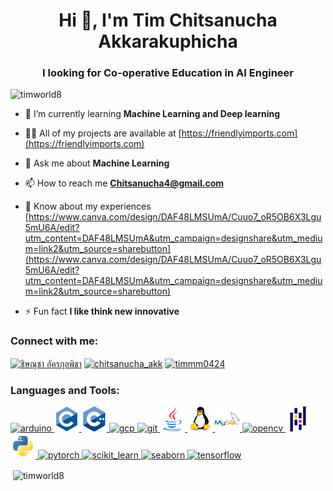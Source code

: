 <h1 align="center">Hi 👋, I'm Tim Chitsanucha Akkarakuphicha</h1>
<h3 align="center">I looking for Co-operative Education in AI Engineer</h3>

<p align="left"> <img src="https://komarev.com/ghpvc/?username=timworld8&label=Profile%20views&color=0e75b6&style=plastic" alt="timworld8" /> </p>



- 🌱 I’m currently learning **Machine Learning and Deep learning**

- 👨‍💻 All of my projects are available at [https://friendlyimports.com](https://friendlyimports.com)

- 💬 Ask me about **Machine Learning**

- 📫 How to reach me **Chitsanucha4@gmail.com**

- 📄 Know about my experiences [https://www.canva.com/design/DAF48LMSUmA/Cuuo7_oR5OB6X3Lgu5mU6A/edit?utm_content=DAF48LMSUmA&utm_campaign=designshare&utm_medium=link2&utm_source=sharebutton](https://www.canva.com/design/DAF48LMSUmA/Cuuo7_oR5OB6X3Lgu5mU6A/edit?utm_content=DAF48LMSUmA&utm_campaign=designshare&utm_medium=link2&utm_source=sharebutton)

- ⚡ Fun fact **I like think new innovative**

<h3 align="left">Connect with me:</h3>
<p align="left">
<a href="https://fb.com/ชิษณุชา อัครกุลพิชา" target="blank"><img align="center" src="https://raw.githubusercontent.com/rahuldkjain/github-profile-readme-generator/master/src/images/icons/Social/facebook.svg" alt="ชิษณุชา อัครกุลพิชา" height="30" width="40" /></a>
<a href="https://instagram.com/chitsanucha_akk" target="blank"><img align="center" src="https://raw.githubusercontent.com/rahuldkjain/github-profile-readme-generator/master/src/images/icons/Social/instagram.svg" alt="chitsanucha_akk" height="30" width="40" /></a>
<a href="https://discord.gg/timmm0424" target="blank"><img align="center" src="https://raw.githubusercontent.com/rahuldkjain/github-profile-readme-generator/master/src/images/icons/Social/discord.svg" alt="timmm0424" height="30" width="40" /></a>
</p>

<h3 align="left">Languages and Tools:</h3>
<p align="left"> <a href="https://www.arduino.cc/" target="_blank" rel="noreferrer"> <img src="https://cdn.worldvectorlogo.com/logos/arduino-1.svg" alt="arduino" width="40" height="40"/> </a> <a href="https://www.cprogramming.com/" target="_blank" rel="noreferrer"> <img src="https://raw.githubusercontent.com/devicons/devicon/master/icons/c/c-original.svg" alt="c" width="40" height="40"/> </a> <a href="https://www.w3schools.com/cpp/" target="_blank" rel="noreferrer"> <img src="https://raw.githubusercontent.com/devicons/devicon/master/icons/cplusplus/cplusplus-original.svg" alt="cplusplus" width="40" height="40"/> </a> <a href="https://cloud.google.com" target="_blank" rel="noreferrer"> <img src="https://www.vectorlogo.zone/logos/google_cloud/google_cloud-icon.svg" alt="gcp" width="40" height="40"/> </a> <a href="https://git-scm.com/" target="_blank" rel="noreferrer"> <img src="https://www.vectorlogo.zone/logos/git-scm/git-scm-icon.svg" alt="git" width="40" height="40"/> </a> <a href="https://www.java.com" target="_blank" rel="noreferrer"> <img src="https://raw.githubusercontent.com/devicons/devicon/master/icons/java/java-original.svg" alt="java" width="40" height="40"/> </a> <a href="https://www.linux.org/" target="_blank" rel="noreferrer"> <img src="https://raw.githubusercontent.com/devicons/devicon/master/icons/linux/linux-original.svg" alt="linux" width="40" height="40"/> </a> <a href="https://www.mysql.com/" target="_blank" rel="noreferrer"> <img src="https://raw.githubusercontent.com/devicons/devicon/master/icons/mysql/mysql-original-wordmark.svg" alt="mysql" width="40" height="40"/> </a> <a href="https://opencv.org/" target="_blank" rel="noreferrer"> <img src="https://www.vectorlogo.zone/logos/opencv/opencv-icon.svg" alt="opencv" width="40" height="40"/> </a> <a href="https://pandas.pydata.org/" target="_blank" rel="noreferrer"> <img src="https://raw.githubusercontent.com/devicons/devicon/2ae2a900d2f041da66e950e4d48052658d850630/icons/pandas/pandas-original.svg" alt="pandas" width="40" height="40"/> </a> <a href="https://www.python.org" target="_blank" rel="noreferrer"> <img src="https://raw.githubusercontent.com/devicons/devicon/master/icons/python/python-original.svg" alt="python" width="40" height="40"/> </a> <a href="https://pytorch.org/" target="_blank" rel="noreferrer"> <img src="https://www.vectorlogo.zone/logos/pytorch/pytorch-icon.svg" alt="pytorch" width="40" height="40"/> </a> <a href="https://scikit-learn.org/" target="_blank" rel="noreferrer"> <img src="https://upload.wikimedia.org/wikipedia/commons/0/05/Scikit_learn_logo_small.svg" alt="scikit_learn" width="40" height="40"/> </a> <a href="https://seaborn.pydata.org/" target="_blank" rel="noreferrer"> <img src="https://seaborn.pydata.org/_images/logo-mark-lightbg.svg" alt="seaborn" width="40" height="40"/> </a> <a href="https://www.tensorflow.org" target="_blank" rel="noreferrer"> <img src="https://www.vectorlogo.zone/logos/tensorflow/tensorflow-icon.svg" alt="tensorflow" width="40" height="40"/> </a> </p>



<p>&nbsp;<img align="center" src="https://github-readme-stats.vercel.app/api?username=timworld8&show_icons=true&locale=en" alt="timworld8" /></p>
